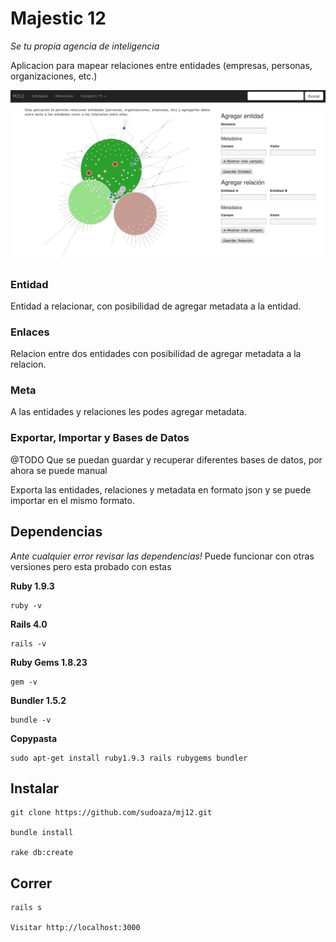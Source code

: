 Majestic 12
============
_Se tu propia agencia de inteligencia_

Aplicacion para mapear relaciones entre entidades 
(empresas, personas, organizaciones, etc.)


![MJ12](captura.png)

### Entidad

Entidad a relacionar, con posibilidad de agregar
metadata a la entidad.

### Enlaces

Relacion entre dos entidades con posibilidad de agregar
metadata a la relacion.

### Meta

A las entidades y relaciones les podes agregar metadata.

### Exportar, Importar y Bases de Datos

@TODO Que se puedan guardar y recuperar diferentes bases de datos, por ahora se puede manual

Exporta las entidades, relaciones y metadata en formato 
json y se puede importar en el mismo formato.

## Dependencias

_Ante cualquier error revisar las dependencias!_
Puede funcionar con otras versiones pero esta probado 
con estas

**Ruby 1.9.3**

    ruby -v

**Rails 4.0**

    rails -v

**Ruby Gems 1.8.23**

    gem -v 

**Bundler 1.5.2**

    bundle -v

**Copypasta**

    sudo apt-get install ruby1.9.3 rails rubygems bundler

## Instalar

    git clone https://github.com/sudoaza/mj12.git

    bundle install

    rake db:create


## Correr

    rails s
    
    Visitar http://localhost:3000


